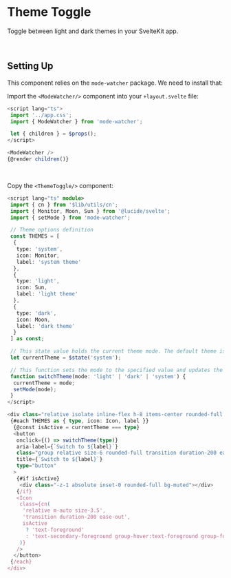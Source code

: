 <script>
 import ComponentPreview from '$lib/components/component-preview/component-preview.svelte';
 import InstallationSnippets from '$lib/components/installation-snippets/installation-snippets.svelte';
</script>

# Theme Toggle

Toggle between light and dark themes in your SvelteKit app.

<br/>

<ComponentPreview name="Theme Toggle"/>

## Setting Up

This component relies on the `mode-watcher` package. We need to install that:
<InstallationSnippets
 packageName="mode-watcher"
 hasBunVersion=true
  />

Import the `<ModeWatcher/>` component into your `+layout.svelte` file:

```ts
<script lang="ts">
 import '../app.css';
 import { ModeWatcher } from 'mode-watcher';

 let { children } = $props();
</script>

<ModeWatcher />
{@render children()}
```

<br/>

Copy the `<ThemeToggle/>` component:

```ts
<script lang="ts" module>
 import { cn } from '$lib/utils/cn';
 import { Monitor, Moon, Sun } from '@lucide/svelte';
 import { setMode } from 'mode-watcher';

 // Theme options definition
 const THEMES = [
  {
   type: 'system',
   icon: Monitor,
   label: 'system theme'
  },
  {
   type: 'light',
   icon: Sun,
   label: 'light theme'
  },
  {
   type: 'dark',
   icon: Moon,
   label: 'dark theme'
  }
 ] as const;

 // This state value holds the current theme mode. The default theme is your system theme.
 let currentTheme = $state('system');

 // This function sets the mode to the specified value and updates the current theme.
 function switchTheme(mode: 'light' | 'dark' | 'system') {
  currentTheme = mode;
  setMode(mode);
 }
</script>

<div class="relative isolate inline-flex h-8 items-center rounded-full border px-1">
 {#each THEMES as { type, icon: Icon, label }}
  {@const isActive = currentTheme === type}
  <button
   onclick={() => switchTheme(type)}
   aria-label={`Switch to ${label}`}
   class="group relative size-6 rounded-full transition duration-200 ease-out"
   title={`Switch to ${label}`}
   type="button"
  >
   {#if isActive}
    <div class="-z-1 absolute inset-0 rounded-full bg-muted"></div>
   {/if}
   <Icon
    class={cn(
     'relative m-auto size-3.5',
     'transition duration-200 ease-out',
     isActive
      ? 'text-foreground'
      : 'text-secondary-foreground group-hover:text-foreground group-focus-visible:text-foreground'
    )}
   />
  </button>
 {/each}
</div>

```
